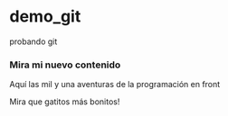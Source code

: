 # demo_git
probando git

### Mira mi nuevo contenido
Aquí las mil y una aventuras de la programación en front

Mira que gatitos más bonitos!